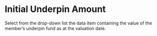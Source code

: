 # Initial Underpin Amount

Select from the drop-down list the data item containing the value of the
member’s underpin fund as at the valuation date.
